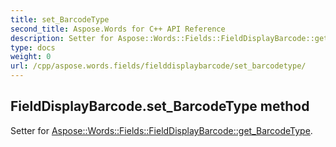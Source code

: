 ```yaml
---
title: set_BarcodeType
second_title: Aspose.Words for C++ API Reference
description: Setter for Aspose::Words::Fields::FieldDisplayBarcode::get_BarcodeType. 
type: docs
weight: 0
url: /cpp/aspose.words.fields/fielddisplaybarcode/set_barcodetype/
---
```

## FieldDisplayBarcode.set_BarcodeType method


Setter for [Aspose::Words::Fields::FieldDisplayBarcode::get_BarcodeType](./get_barcodetype/).

